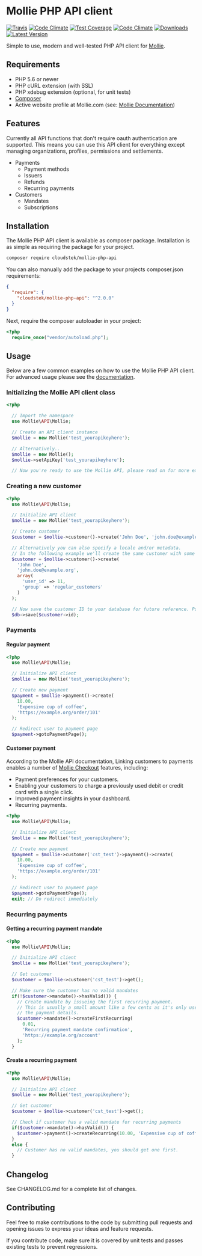 # Mollie PHP API client

[![Travis](https://img.shields.io/travis/Cloudstek/mollie-php-api.svg)](https://travis-ci.org/Cloudstek/mollie-php-api) [![Code Climate](https://img.shields.io/codeclimate/github/Cloudstek/mollie-php-api.svg)](https://codeclimate.com/github/Cloudstek/mollie-php-api) [![Test Coverage](https://img.shields.io/codeclimate/coverage/github/Cloudstek/mollie-php-api.svg)](https://codeclimate.com/github/Cloudstek/mollie-php-api/coverage) [![Code Climate](https://img.shields.io/codeclimate/issues/github/Cloudstek/mollie-php-api.svg)](https://codeclimate.com/github/Cloudstek/mollie-php-api/issues) [![Downloads](https://img.shields.io/packagist/dt/cloudstek/mollie-php-api.svg)](https://packagist.org/packages/cloudstek/mollie-php-api) [![Latest Version](https://img.shields.io/packagist/v/cloudstek/mollie-php-api.svg)](https://packagist.org/packages/cloudstek/mollie-php-api)

Simple to use, modern and well-tested PHP API client for [Mollie](https://www.mollie.com/nl/docs/overview).

## Requirements

* PHP 5.6 or newer
* PHP cURL extension (with SSL)
* PHP xdebug extension (optional, for unit tests)
* [Composer](https://getcomposer.org)
* Active website profile at Mollie.com (see: [Mollie Documentation](https://www.mollie.com/en/docs/authentication))

## Features

Currently all API functions that don't require oauth authentication are supported. This means you can use this API client for everything except managing organizations, profiles, permissions and settlements.

* Payments
  * Payment methods
  * Issuers
  * Refunds
  * Recurring payments
* Customers
  * Mandates
  * Subscriptions

## Installation

The Mollie PHP API client is available as composer package. Installation is as simple as requiring the package for your project.

```sh
composer require cloudstek/mollie-php-api
```

You can also manually add the package to your projects composer.json requirements:

```json
{
  "require": {
    "cloudstek/mollie-php-api": "^2.0.0"
  }
}
```

Next, require the composer autoloader in your project:

```php
<?php
  require_once("vendor/autoload.php");
```

## Usage

Below are a few common examples on how to use the Mollie PHP API client. For advanced usage please see the [documentation](https://mollie-php-api.github.com/docs).

### Initializing the Mollie API client class

```php
<?php

  // Import the namespace
  use Mollie\API\Mollie;

  // Create an API client instance
  $mollie = new Mollie('test_yourapikeyhere');

  // Alternatively..
  $mollie = new Mollie();
  $mollie->setApiKey('test_yourapikeyhere');

  // Now you're ready to use the Mollie API, please read on for more examples.
```

### Creating a new customer

```php
<?php
  use Mollie\API\Mollie;

  // Initialize API client
  $mollie = new Mollie('test_yourapikeyhere');

  // Create customer
  $customer = $mollie->customer()->create('John Doe', 'john.doe@example.org');

  // Alternatively you can also specify a locale and/or metadata.
  // In the following example we'll create the same customer with some metadata
  $customer = $mollie->customer()->create(
    'John Doe',
    'john.doe@example.org',
    array(
      'user_id' => 11,
      'group' => 'regular_customers'
    )
  );

  // Now save the customer ID to your database for future reference. Pseudo code:
  $db->save($customer->id);
```

### Payments

#### Regular payment

```php
<?php
  use Mollie\API\Mollie;

  // Initialize API client
  $mollie = new Mollie('test_yourapikeyhere');

  // Create new payment
  $payment = $mollie->payment()->create(
    10.00,
    'Expensive cup of coffee',
    'https://example.org/order/101'
  );

  // Redirect user to payment page
  $payment->gotoPaymentPage();
```

#### Customer payment

According to the Mollie API documentation, Linking customers to payments enables a number of [Mollie Checkout](https://www.mollie.com/nl/checkout) features, including:

- Payment preferences for your customers.
- Enabling your customers to charge a previously used debit or credit card with a single click.
- Improved payment insights in your dashboard.
- Recurring payments.

```php
<?php
  use Mollie\API\Mollie;

  // Initialize API client
  $mollie = new Mollie('test_yourapikeyhere');

  // Create new payment
  $payment = $mollie->customer('cst_test')->payment()->create(
    10.00,
    'Expensive cup of coffee',
    'https://example.org/order/101'
  );

  // Redirect user to payment page
  $payment->gotoPaymentPage();
  exit; // Do redirect immediately
```
### Recurring payments

#### Getting a recurring payment mandate

```php
<?php
  use Mollie\API\Mollie;

  // Initialize API client
  $mollie = new Mollie('test_yourapikeyhere');

  // Get customer
  $customer = $mollie->customer('cst_test')->get();

  // Make sure the customer has no valid mandates
  if(!$customer->mandate()->hasValid()) {
    // Create mandate by issueing the first recurring payment.
    // This is usually a small amount like a few cents as it's only used to confirm
    // the payment details.
    $customer->mandate()->createFirstRecurring(
      0.01,
      'Recurring payment mandate confirmation',
      'https://example.org/account'
    );
  }
```

#### Create a recurring payment

```php
<?php
  use Mollie\API\Mollie;

  // Initialize API client
  $mollie = new Mollie('test_yourapikeyhere');

  // Get customer
  $customer = $mollie->customer('cst_test')->get();

  // Check if customer has a valid mandate for recurring payments
  if($customer->mandate()->hasValid()) {
    $customer->payment()->createRecurring(10.00, 'Expensive cup of coffee');
  }
  else {
    // Customer has no valid mandates, you should get one first.
  }
```

## Changelog

See CHANGELOG.md for a complete list of changes.

## Contributing

Feel free to make contributions to the code by submitting pull requests and opening issues to express your ideas and feature requests.

If you contribute code, make sure it is covered by unit tests and passes existing tests to prevent regressions.
